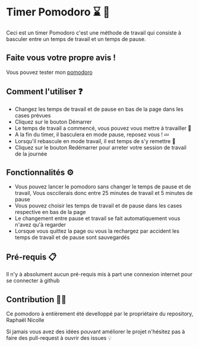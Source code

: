 # Timer Pomodoro :hourglass: :tomato:

Ceci est un timer Pomodoro c'est une méthode de travail qui consiste à basculer entre un temps de travail et un temps de pause.

## Faite vous votre propre avis !

Vous pouvez tester mon [pomodoro](https://raphb4t.github.io/Pomodoro/)

## Comment l'utiliser :question:

- Changez les temps de travail et de pause en bas de la page dans les cases prévues
- Cliquez sur le bouton Démarrer
- Le temps de travail a commencé, vous pouvez vous mettre à travailler :briefcase:
- A la fin du timer, il basculera en mode pause, reposez vous ! :zzz:
- Lorsqu'il rebascule en mode travail, il est temps de s'y remettre :briefcase:
- Cliquez sur le bouton Redémarrer pour arreter votre session de travail de la journée

## Fonctionnalités :gear:

- Vous pouvez lancer le pomodoro sans changer le temps de pause et de travail, Vous osccilerais donc entre 25 minutes de travail et 5 minutes de pause
- Vous pouvez choisir les temps de travail et de pause dans les cases respective en bas de la page
- Le changement entre pause et travail se fait automatiquement vous n'avez qu'à regarder
- Lorsque vous quittez la page ou vous la rechargez par accident les temps de travail et de pause sont sauvegardés

## Pré-requis :clipboard:

Il n'y à absolument aucun pré-requis mis à part une connexion internet pour se connecter à github

## Contribution :technologist:

Ce pomodoro à entièrement été develloppé par le propriétaire du repository, Raphaël Nicolle 

Si jamais vous avez des idées pouvant améliorer le projet n'hésitez pas à faire des pull-request à ouvrir des issues :bulb:
